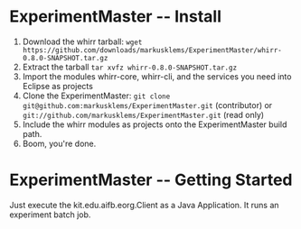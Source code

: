 ExperimentMaster -- Install
================
1. Download the whirr tarball: `wget https://github.com/downloads/markusklems/ExperimentMaster/whirr-0.8.0-SNAPSHOT.tar.gz`
2. Extract the tarball `tar xvfz whirr-0.8.0-SNAPSHOT.tar.gz`
3. Import the modules whirr-core, whirr-cli, and the services you need into Eclipse as projects
4. Clone the ExperimentMaster: `git clone git@github.com:markusklems/ExperimentMaster.git` (contributor) or `git://github.com/markusklems/ExperimentMaster.git` (read only)
5. Include the whirr modules as projects onto the ExperimentMaster build path.
6. Boom, you're done.

ExperimentMaster -- Getting Started
================
Just execute the kit.edu.aifb.eorg.Client as a Java Application. It runs an experiment batch job.